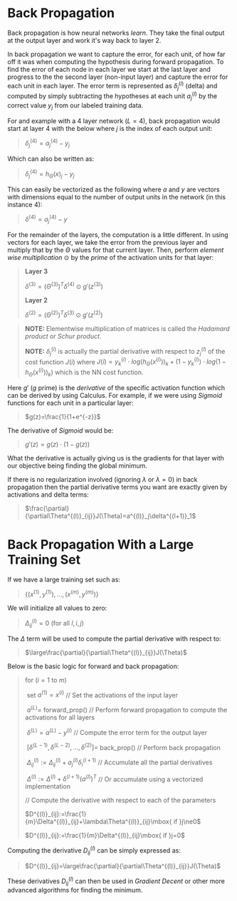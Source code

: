 # Back Propagation

Back propagation is how neural networks *learn*. They take the final output at the output layer and work it's way back to layer 2.

In back propagation we want to capture the error, for each unit, of how far off it was when computing the hypothesis during forward propagation. To find the error of each node in each layer we start at the last layer and progress to the the second layer (non-input layer) and capture the error for each unit in each layer. The error term is represented as $\delta^{(l)}_j$ (delta) and computed by simply subtracting the hypotheses at each unit $a^{(l)}_j$ by the correct value $y_j$ from our labeled training data.

For and example with a 4 layer network ($L=4$), back propagation would start at layer 4 with the below where $j$ is the index of each output unit:

> $\delta^{(4)}_j=a^{(4)}_j-y_j$

Which can also be written as:

> $\delta^{(4)}_j=h_\Theta(x)_j-y_j$

This can easily be vectorized as the following where $a$ and $y$ are vectors with dimensions equal to the number of output units in the network (in this instance $4$):

> $\delta^{(4)}=a^{(4)}_j-y$

For the remainder of the layers, the computation is a little different. In using vectors for each layer, we take the error from the previous layer and multiply that by the $\Theta$ values for that current layer. Then, perform *element wise multiplication* $\odot$ by the *prime* of the activation units for that layer:

> **Layer 3**
>
> $\delta^{(3)}=(\Theta^{(3)})^T\delta^{(4)}\odot g\prime(z^{(3)})$
>
> **Layer 2**
>
> $\delta^{(2)}=(\Theta^{(2)})^T\delta^{(3)}\odot g\prime(z^{(2)})$

>  **NOTE:** Elementwise multiplication of matrices is called the *Hadamard product* or *Schur product*.
>
>  **NOTE:** $\delta^{(i)}_j$ is actually the partial derivative with respect to $z^{(l)}_j$ of the cost function $J(i)$ where $J(i)= y^{(i)}_k\cdot log(h_\Theta(x^{(i)}))_k + (1-y^{(i)}_k)\cdot log(1-h_\Theta(x^{(i)}))_k)$ which is the NN cost function.

Here $g\prime$ ($g$ prime) is the *derivative* of the specific activation function which can be derived by using Calculus. For example, if we were using *Sigmoid* functions for each unit in a particular layer:

> $g(z)=\frac{1}{1+e^{-z}}$

 The derivative of *Sigmoid* would be:

> $g\prime(z)=g(z)\cdot(1-g(z))$

What the derivative is actually giving us is the gradients for that layer with our objective being finding the global minimum.

If there is no regularization involved (ignoring $\lambda$ or $\lambda=0$) in back propagation then the partial derivative terms you want are exactly given by activations and delta terms:

> $\frac{\partial}{\partial\Theta^{(l)}_{ij}}J(\Theta)=a^{(l)}_j\delta^{(l+1)}_1$

# Back Propagation With a Large Training Set

If we have a large training set such as:

> $\{(x^{(1)},y^{(1)}),...,(x^{(m)},y^{(m)})\}$

We will initialize all values to zero:

> $\Delta^{(l)}_{ij}=0$ (for all $l, i, j$)

The $\Delta$ term will be used to compute the partial derivative with respect to:

> $\large\frac{\partial}{\partial\Theta^{(l)}_{ij}}J(\Theta)$

Below is the basic logic for forward and back propagation:

> for ($i=1$ to $m$)
>
> ​    set $a^{(1)}=x^{(i)}$ // Set the activations of the input layer
>
> ​    $a^{(L)}=$ forward_prop()  // Perform forward propagation to compute the activations for all layers
>
> ​    $\delta^{(L)}=a^{(L)}-y^{(i)}$ // Compute the error term for the output layer
>
> ​    $[\delta^{(L-1)},\delta^{(L-2)},...,\delta^{(2)}]=$ back_prop() // Perform back propagation
>
> ​    $\Delta^{(l)}_{ij}:=\Delta^{(l)}_{ij}+a^{(l)}_j\delta^{(l+1)}_i$ // Accumulate all the partial derivatives
>
> ​    $\Delta^{(l)}:=\Delta^{(l)}+\delta^{(l+1)}(a^{(l)})^T$  // Or accumulate using a vectorized implementation
>
> // Compute the derivative with respect to each of the parameters
>
> $D^{(l)}_{ij}:=\frac{1}{m}\Delta^{(l)}_{ij}+\lambda\Theta^{(l)}_{ij}\mbox{ if }j\ne0$
>
> $D^{(l)}_{ij}:=\frac{1}{m}\Delta^{(l)}_{ij}\mbox{ if }j=0$

Computing the derivative $D^{(l)}_{ij}$ can be simply expressed as:

> $D^{(l)}_{ij}=\large\frac{\partial}{\partial\Theta^{(l)}_{ij}}J(\Theta)$

These derivatives $D^{(l)}_{ij}$ can then be used in *Gradient Decent* or other more advanced algorithms for finding the minimum.